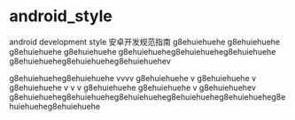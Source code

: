 # android_style
android development style 安卓开发规范指南
g8ehuiehuehe
g8ehuiehuehe
g8ehuiehuehe
g8ehuiehuehe
g8ehuiehueheg8ehuiehueheg8ehuiehuehe
g8ehuiehueheg8ehuiehueheg8ehuiehuehev

g8ehuiehueheg8ehuiehuehe
vvvv
g8ehuiehuehe
v
g8ehuiehuehe
v
g8ehuiehuehe
v
v
v
g8ehuiehuehe
g8ehuiehuehe
v
g8ehuiehuehev
g8ehuiehueheg8ehuiehueheg8ehuiehueheg8ehuiehueheg8ehuiehueheg8ehuiehueheg8ehuiehuehe